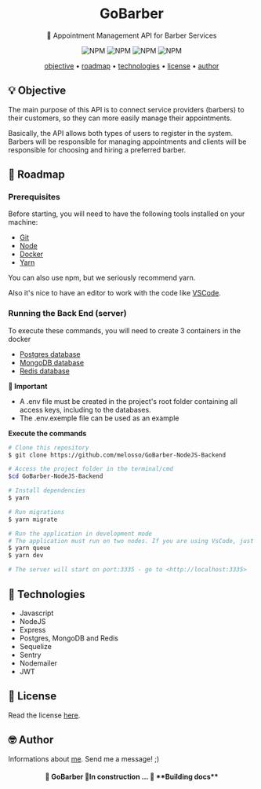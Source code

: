 <h1 align="center">GoBarber</h1>
<p align="center">🚀 Appointment Management API for Barber Services</p>
<p align="center">
  <img alt="NPM" src="https://img.shields.io/github/license/melosso/GoBarber-NodeJS-Backend">
  <img alt="NPM" src="https://img.shields.io/github/issues/melosso/GoBarber-NodeJS-Backend">
  <img alt="NPM" src="https://img.shields.io/github/forks/melosso/GoBarber-NodeJS-Backend">
  <img alt="NPM" src="https://img.shields.io/github/stars/melosso/GoBarber-NodeJS-Backend">
</p>

<div align="center">
 <a href="##objective">objective</a> •
 <a href="##roadmap">roadmap</a> • 
 <a href="##technologies">technologies</a> • 
 <a href="##licence">license</a> • 
 <a href="##author">author</a>
</div>

## 💡 Objective
<p>The main purpose of this API is to connect service providers (barbers) to their customers, so they can more easily manage their appointments.</p>
<p>Basically, the API allows both types of users to register in the system. Barbers will be responsible for managing appointments and clients will be responsible for choosing and hiring a preferred barber. </p>

## 🎌 Roadmap

### Prerequisites
Before starting, you will need to have the following tools installed on your machine:
<ul>
  <li><a href="https://git-scm.com">Git</a></li>
  <li><a href="https://nodejs.org/en/">Node</a></li>
  <li><a href="https://docs.docker.com/engine/install/">Docker</a></li>
  <li><a href="https://yarnpkg.com/getting-started/install">Yarn</a></li>
</ul>

You can also use npm, but we seriously recommend yarn.

Also it's nice to have an editor to work with the code like [VSCode](https://code.visualstudio.com/).

### Running the Back End (server)

To execute these commands, you will need to create 3 containers in the docker
- [Postgres database](https://hub.docker.com/_/postgres)
- [MongoDB database](https://hub.docker.com/_/mongo)
- [Redis database](https://hub.docker.com/_/redis)

**🚫 Important**
- A .env file must be created in the project's root folder containing all access keys, including  to the databases.
- The .env.exemple file can be used as an example

**Execute the commands**

```bash
# Clone this repository
$ git clone https://github.com/melosso/GoBarber-NodeJS-Backend

# Access the project folder in the terminal/cmd
$cd GoBarber-NodeJS-Backend

# Install dependencies
$ yarn

# Run migrations
$ yarn migrate

# Run the application in development mode
# The application must run on two nodes. If you are using VsCode, just open a terminal for each of these commands
$ yarn queue
$ yarn dev

# The server will start on port:3335 - go to <http://localhost:3335>
```

## 💜 Technologies
- Javascript
- NodeJS
- Express
- Postgres, MongoDB and Redis
- Sequelize
- Sentry
- Nodemailer
- JWT

## 📕 License

Read the license [here](https://github.com/melosso/GoBarber-NodeJS-Backend/blob/main/LICENSE).

## 🤓 Author

Informations about [me](https://github.com/melosso).
Send me a message! ;)

<h4 align="center"> 
	🚧  GoBarber 🚀In construction ...  🚧
  **Building docs**
</h4>
